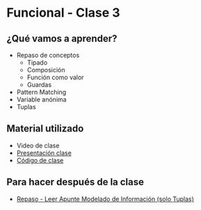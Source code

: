 # Funcional - Clase 3

## ¿Qué vamos a aprender?

* Repaso de conceptos
    * Tipado
    * Composición
    * Función como valor
    * Guardas
* Pattern Matching
* Variable anónima
* Tuplas

## Material utilizado

* Video de clase
* [Presentación clase](https://docs.google.com/presentation/d/1D3Dd5YaNSMqP7gQd0QxkfjHEZEa-uMSYyXF5VQzreOE)
* [Código de clase](https://github.com/pdep-st/seguimiento/blob/main/seguimiento/2023/funcional/practica/clase3.hs)

## Para hacer después de la clase

* [Repaso - Leer Apunte Modelado de Información (solo Tuplas)](https://docs.google.com/document/d/11C2UAbP70dP7sTID-ZxJm_a-5ypKxQUEuZr6GVk5yFI/edit#heading=h.x2xuqlkw85oe)
